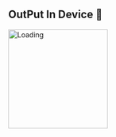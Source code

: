 ## OutPut In Device :tada:


<img align="center" src = "https://github.com/DeveloperOrpon/flutter-GetX-StateMixin-And-Pagination/blob/master/Snapshot/ss.gif?raw=true?raw=true" width="200px" alt ="Loading">
